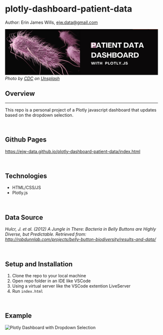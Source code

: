 # plotly-dashboard-patient-data

Author:  Erin James Wills, ejw.data@gmail.com  

![Patient Bacteria Study](./config/images/patient-dashboard-plotly.png)
<cite>Photo by [CDC](https://unsplash.com/@cdc?utm_source=unsplash&utm_medium=referral&utm_content=creditCopyText) on [Unsplash](https://unsplash.com/s/photos/bacteria?utm_source=unsplash&utm_medium=referral&utm_content=creditCopyText)</cite>
<br>

## Overview  
<hr>

This repo is a personal project of a Plotly javascript dashboard that updates based on the dropdown selection.

<br>

## Github Pages  

https://ejw-data.github.io/plotly-dashboard-patient-data/index.html  
   

<br>

## Technologies    
*  HTML/CSS/JS
*  Plotly.js

<br>

## Data Source  

<cite>Hulcr, J. et al. (2012) A Jungle in There: Bacteria in Belly Buttons are Highly Diverse, but Predictable. Retrieved from: http://robdunnlab.com/projects/belly-button-biodiversity/results-and-data/
</cite>  

<br>

## Setup and Installation  
1. Clone the repo to your local machine
1. Open repo folder in an IDE like VSCode
1. Using a virtual server like the VSCode extention LiveServer
1. Run `index.html`  

<br>

## Example

![Plotly Dashboard with Dropdown Selection](./config/images/dashboard1.JPG)
